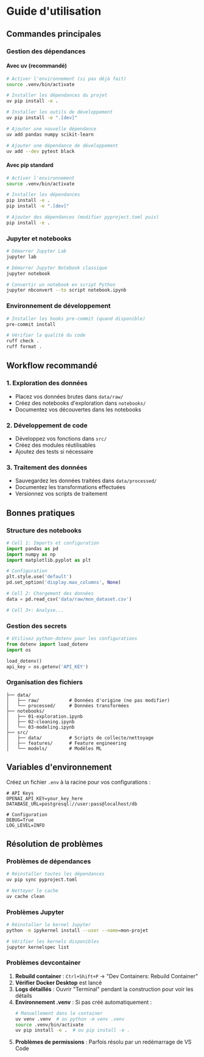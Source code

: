 # Guide d'utilisation

## Commandes principales

### Gestion des dépendances

#### Avec uv (recommandé)
```bash
# Activer l'environnement (si pas déjà fait)
source .venv/bin/activate

# Installer les dépendances du projet
uv pip install -e .

# Installer les outils de développement
uv pip install -e ".[dev]"

# Ajouter une nouvelle dépendance
uv add pandas numpy scikit-learn

# Ajouter une dépendance de développement
uv add --dev pytest black
```

#### Avec pip standard
```bash
# Activer l'environnement
source .venv/bin/activate

# Installer les dépendances
pip install -e .
pip install -e ".[dev]"

# Ajouter des dépendances (modifier pyproject.toml puis)
pip install -e .
```

### Jupyter et notebooks

```bash
# Démarrer Jupyter Lab
jupyter lab

# Démarrer Jupyter Notebook classique
jupyter notebook

# Convertir un notebook en script Python
jupyter nbconvert --to script notebook.ipynb
```

### Environnement de développement

```bash
# Installer les hooks pre-commit (quand disponible)
pre-commit install

# Vérifier la qualité du code
ruff check .
ruff format .
```

## Workflow recommandé

### 1. Exploration des données
- Placez vos données brutes dans `data/raw/`
- Créez des notebooks d'exploration dans `notebooks/`
- Documentez vos découvertes dans les notebooks

### 2. Développement de code
- Développez vos fonctions dans `src/`
- Créez des modules réutilisables
- Ajoutez des tests si nécessaire

### 3. Traitement des données
- Sauvegardez les données traitées dans `data/processed/`
- Documentez les transformations effectuées
- Versionnez vos scripts de traitement

## Bonnes pratiques

### Structure des notebooks
```python
# Cell 1: Imports et configuration
import pandas as pd
import numpy as np
import matplotlib.pyplot as plt

# Configuration
plt.style.use('default')
pd.set_option('display.max_columns', None)

# Cell 2: Chargement des données
data = pd.read_csv('data/raw/mon_dataset.csv')

# Cell 3+: Analyse...
```

### Gestion des secrets
```python
# Utilisez python-dotenv pour les configurations
from dotenv import load_dotenv
import os

load_dotenv()
api_key = os.getenv('API_KEY')
```

### Organisation des fichiers
```
├── data/
│   ├── raw/           # Données d'origine (ne pas modifier)
│   └── processed/     # Données transformées
├── notebooks/
│   ├── 01-exploration.ipynb
│   ├── 02-cleaning.ipynb
│   └── 03-modeling.ipynb
├── src/
│   ├── data/          # Scripts de collecte/nettoyage
│   ├── features/      # Feature engineering
│   └── models/        # Modèles ML
```

## Variables d'environnement

Créez un fichier `.env` à la racine pour vos configurations :

```env
# API Keys
OPENAI_API_KEY=your_key_here
DATABASE_URL=postgresql://user:pass@localhost/db

# Configuration
DEBUG=True
LOG_LEVEL=INFO
```

## Résolution de problèmes

### Problèmes de dépendances
```bash
# Réinstaller toutes les dépendances
uv pip sync pyproject.toml

# Nettoyer le cache
uv cache clean
```

### Problèmes Jupyter
```bash
# Réinstaller le kernel Jupyter
python -m ipykernel install --user --name=mon-projet

# Vérifier les kernels disponibles
jupyter kernelspec list
```

### Problèmes devcontainer
1. **Rebuild container** : `Ctrl+Shift+P` → "Dev Containers: Rebuild Container"
2. **Vérifier Docker Desktop** est lancé
3. **Logs détaillés** : Ouvrir "Terminal" pendant la construction pour voir les détails
4. **Environnement .venv** : Si pas créé automatiquement :
   ```bash
   # Manuellement dans le container
   uv venv .venv  # ou python -m venv .venv
   source .venv/bin/activate
   uv pip install -e .  # ou pip install -e .
   ```
5. **Problèmes de permissions** : Parfois résolu par un redémarrage de VS Code